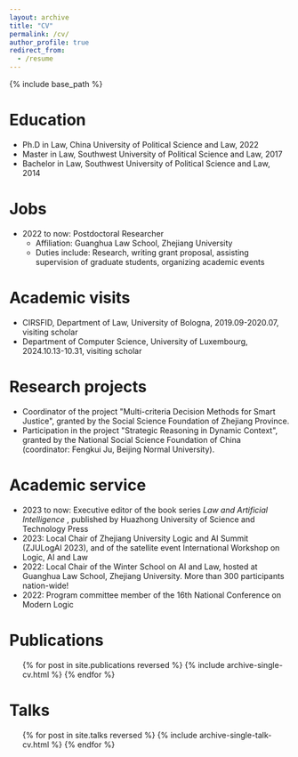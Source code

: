 ```yaml
---
layout: archive
title: "CV"
permalink: /cv/
author_profile: true
redirect_from:
  - /resume
---
```


{% include base_path %}

Education
======
* Ph.D in Law, China University of Political Science and Law, 2022
* Master in Law, Southwest University of Political Science and Law, 2017
* Bachelor in Law, Southwest University of Political Science and Law, 2014


Jobs
======
* 2022 to now: Postdoctoral Researcher
  * Affiliation: Guanghua Law School, Zhejiang University
  * Duties include: Research, writing grant proposal, assisting supervision of graduate students, organizing academic events


Academic visits
======
* CIRSFID, Department of Law, University of Bologna, 2019.09-2020.07, visiting scholar
* Department of Computer Science, University of Luxembourg, 2024.10.13-10.31, visiting scholar


Research projects
======
* Coordinator of the project "Multi-criteria Decision Methods for Smart Justice", granted by the Social Science Foundation of Zhejiang Province.
* Participation in the project "Strategic Reasoning in Dynamic Context", granted by the National Social Science Foundation of China (coordinator: Fengkui Ju, Beijing Normal University).


Academic service
======
* 2023 to now: Executive editor of the book series <i> Law and Artificial Intelligence </i>, published by Huazhong University of Science and Technology Press
* 2023: Local Chair of Zhejiang University Logic and AI Summit (ZJULogAI 2023), and of the satellite event International Workshop on Logic, AI and Law
* 2022: Local Chair of the Winter School on AI and Law, hosted at Guanghua Law School, Zhejiang University. More than 300 participants nation-wide!
* 2022: Program committee member of the 16th National Conference on Modern Logic


Publications
======
  <ul>{% for post in site.publications reversed %}
    {% include archive-single-cv.html %}
  {% endfor %}</ul>

  
Talks
======
  <ul>{% for post in site.talks reversed %}
    {% include archive-single-talk-cv.html  %}
  {% endfor %}</ul>
  

